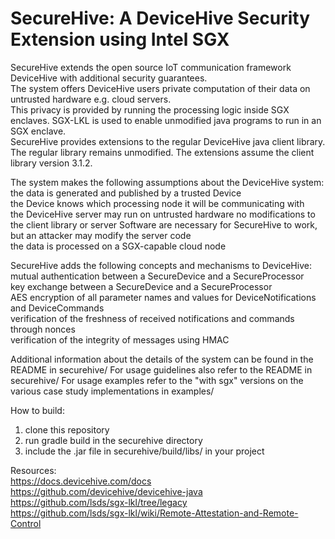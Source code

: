 # SecureHive: A DeviceHive Security Extension using Intel SGX  

SecureHive extends the open source IoT communication framework DeviceHive with additional security guarantees.   
The system offers DeviceHive users private computation of their data on untrusted hardware e.g. cloud servers.   
This privacy is provided by running the processing logic inside SGX enclaves. SGX-LKL is used to enable unmodified java programs to run in an SGX enclave.   
SecureHive provides extensions to the regular DeviceHive java client library. The regular library remains unmodified. The extensions assume the client library version 3.1.2. 

The system makes the following assumptions about the DeviceHive system:   
    the data is generated and published by a trusted Device    
    the Device knows which processing node it will be communicating with  
    the DeviceHive server may run on untrusted hardware
    no modifications to the client library or server Software are necessary for SecureHive to work, but an attacker may modify the server code    
    the data is processed on a SGX-capable cloud node 

SecureHive adds the following concepts and mechanisms to DeviceHive:  
    mutual authentication between a SecureDevice and a SecureProcessor  
    key exchange between a SecureDevice and a SecureProcessor  
    AES encryption of all parameter names and values for DeviceNotifications and DeviceCommands  
    verification of the freshness of received notifications and commands through nonces  
    verification of the integrity of messages using HMAC  

Additional information about the details of the system can be found in the README in securehive/ 
For usage guidelines also refer to the README in securehive/ 
For usage examples refer to the "with sgx" versions on the various case study implementations in examples/ 

How to build:  
1. clone this repository  
2. run gradle build in the securehive directory 
3. include the .jar file in securehive/build/libs/ in your project   

Resources:   
https://docs.devicehive.com/docs     
https://github.com/devicehive/devicehive-java   
https://github.com/lsds/sgx-lkl/tree/legacy     
https://github.com/lsds/sgx-lkl/wiki/Remote-Attestation-and-Remote-Control    


